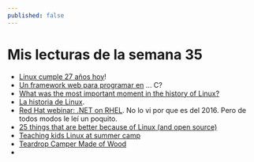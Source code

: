 ```yaml
---
published: false
---
```

# Mis lecturas de la semana 35

- [Linux cumple 27 años hoy](https://opensource.com/article/18/8/happy-birthday-linux)!
- [Un framework web para programar en](https://opensource.com/article/18/8/cloudgizer-intro) ... C?
- [ What was the most important moment in the history of Linux?](https://opensource.com/article/18/8/linux-history)
- [La historia de Linux](https://opensource.com/article/18/8/linux-history).
- [ Red Hat webinar: .NET on RHEL](https://developers.redhat.com/webinars/net-on-rhel-sneak-peek/). No lo vi por que es del 2016. Pero de todos modos le leí un poquito.
- [25 things that are better because of Linux (and open source) ](https://www.redhat.com/en/blog/25-things-are-better-because-of-linux-and-open-source-0#)
- [ Teaching kids Linux at summer camp](https://opensource.com/article/18/8/linux-kids-camp)
- [Teardrop Camper Made of Wood](https://www.instructables.com/id/Teardrop-Camper-Made-of-Wood/)
- 
